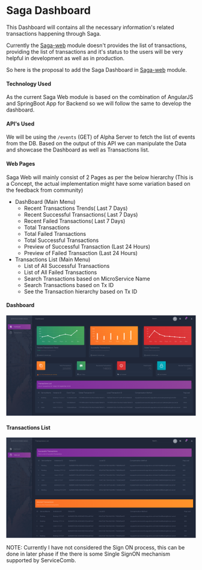 # Saga Dashboard

This Dashboard will contains all the necessary information's related transactions happening through Saga.

Currently the [Saga-web](https://github.com/apache/incubator-servicecomb-saga/tree/master/saga-web) module doesn't provides the list of transactions, providing the list of transactions and it's status to the users will be very helpful in development as well as in production.

So here is the proposal to add the Saga Dashboard in [Saga-web](https://github.com/apache/incubator-servicecomb-saga/tree/master/saga-web) module.

#### Technology Used

As the current Saga Web module is based on the combination of AngularJS and SpringBoot App for Backend so we will follow the same to develop the dashboard.

#### API's Used

We will be using the `/events` (GET) of Alpha Server to fetch the list of events from the DB. Based on the output of this API we can manipulate the Data and showcase the Dashboard as well as Transactions list.

#### Web Pages

Saga Web will mainly consist of 2 Pages as per the below hierarchy (This is a Concept, the actual implementation might have some variation based on the feedback from community)

 - DashBoard (Main Menu)
    * Recent Transactions Trends( Last 7 Days)
    * Recent Successful Transactions( Last 7 Days)
    * Recent Failed Transactions( Last 7 Days)
    * Total Transactions
    * Total Failed Transactions
    * Total Successful Transactions
    * Preview of Successful Transaction (Last 24 Hours)
    * Preview of Failed Transaction (Last 24 Hours)
  - Transactions List (Main Menu)
    * List of All Successful Transactions
    * List of All Failed Transactions
    * Search Transactions based on MicroService Name
    * Search Transactions based on Tx ID
    * See the Transaction hierarchy based on Tx ID
#### Dashboard    
![Dashboard](/SagaDashboard.png)    

#### Transactions List
![Transaction](/Transactions.png)

NOTE: Currently I have not considered the Sign ON process, this can be done in later phase if the there is some Single SignON mechanism supported by ServiceComb.

